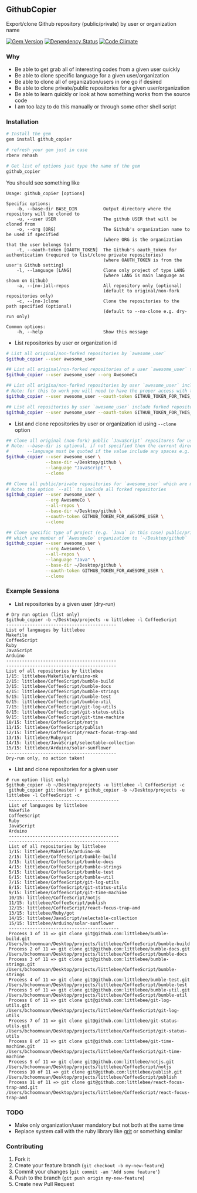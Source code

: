 ## GithubCopier

Export/clone Github repository (public/private) by user or organization name

[![Gem Version](https://badge.fury.io/rb/github_copier.svg)][gem]
[![Dependency Status](https://gemnasium.com/agilecreativity/github_copier.png)][gemnasium]
[![Code Climate](https://codeclimate.com/github/agilecreativity/github_copier.png)][codeclimate]

[gem]: http://badge.fury.io/rb/github_copier
[gemnasium]: https://gemnasium.com/agilecreativity/github_copier
[codeclimate]: https://codeclimate.com/github/agilecreativity/github_copier

### Why

- Be able to get grab all of interesting codes from a given user quickly
- Be able to clone specific language for a given user/organization
- Be able to clone all of organization/users in one go if desired
- Be able to clone private/public repositories for a given user/organization
- Be able to learn quickly or look at how something works from the source code
- I am too lazy to do this manually or through some other shell script

### Installation

```sh
# Install the gem
gem install github_copier

# refresh your gem just in case
rbenv rehash

# Get list of options just type the name of the gem
github_copier
```

You should see something like

```
Usage: github_copier [options]

Specific options:
    -b, --base-dir BASE_DIR          Output directory where the repository will be cloned to
    -u, --user USER                  The github USER that will be cloned from
    -o, --org [ORG]                  The Github's organization name to be used if specified
                                     (where ORG is the organization that the user belongs to)
    -t, --oauth-token [OAUTH_TOKEN]  The Github's oauth_token for authentication (required to list/clone private repositories)
                                     (where OAUTH_TOKEN is from the user's Github setting)
    -l, --language [LANG]            Clone only project of type LANG
                                     (where LANG is main language as shown on Github)
    -a, --[no-]all-repos             All repository only (optional)
                                     (default to original/non-fork repositories only)
    -c, --[no-]clone                 Clone the repositories to the path specified (optional)
                                     (default to --no-clone e.g. dry-run only)

Common options:
    -h, --help                       Show this message
```

- List repositories by user or organization id

```sh
# List all original/non-forked repositories by `awesome_user`
$github_copier --user awesome_user

## List all original/non-forked repositories of a user `awesome_user` that belongs to `AwesomeCo`
$github_copier --user awesome_user --org AwesomeCo

## List all origina/non-forked repositories by user `awesome_user` including private repository
# Note: for this to work you will need to have the proper access with the right token
$github_copier --user awesome_user --oauth-token GITHUB_TOKEN_FOR_THIS_USER

## List all repositories by user `awesome_user` include forked repositories
$github_copier --user awesome_user --oauth-token GITHUB_TOKEN_FOR_THIS_USER
```

- List and clone repositories by user or organization id using `--clone` option

```sh
## Clone all original (non-fork) public `JavaScript` repositores for user `awesome_user` to `~/Desktop/github`
# Note: --base-dir is optional, if not specified then the current directory will be used
#       --language must be quoted if the value include any spaces e.g. "Emacs Lisp" for this to to work properly
$github_copier --user awesome_user \
               --base-dir ~/Desktop/github \
               --language "JavaScript" \
               --clone

## Clone all public/private repositories for `awesome_user` which are member of `AwesomeCo` organization to `~/Desktop/github`
# Note: the option `--all` to include all forked repositories
$github_copier --user awesome_user \
               --org AwesomeCo \
               --all-repos \
               --base-dir ~/Desktop/github \
               --oauth-token GITHUB_TOKEN_FOR_AWESOME_USER \
               --clone

## Clone specific type of project (e.g. `Java` in this case) public/private repositories for `awesome_user`
## which are member of `AwesomeCo` organization to `~/Desktop/github`
$github_copier --user awesome_user \
               --org AwesomeCo \
               --all-repos \
               --language "Java" \
               --base-dir ~/Desktop/github \
               --oauth-token GITHUB_TOKEN_FOR_AWESOME_USER \
               --clone
```

### Example Sessions

- List repositories by a given user (dry-run)

```
# Dry run option (list only)
$github_copier -b ~/Desktop/projects -u littlebee -l CoffeeScript
------------------------------------------
List of languages by littlebee
Makefile
CoffeeScript
Ruby
JavaScript
Arduino
------------------------------------------
------------------------------------------
List of all repositories by littlebee
1/15: littlebee/Makefile/arduino-mk
2/15: littlebee/CoffeeScript/bumble-build
3/15: littlebee/CoffeeScript/bumble-docs
4/15: littlebee/CoffeeScript/bumble-strings
5/15: littlebee/CoffeeScript/bumble-test
6/15: littlebee/CoffeeScript/bumble-util
7/15: littlebee/CoffeeScript/git-log-utils
8/15: littlebee/CoffeeScript/git-status-utils
9/15: littlebee/CoffeeScript/git-time-machine
10/15: littlebee/CoffeeScript/notjs
11/15: littlebee/CoffeeScript/publish
12/15: littlebee/CoffeeScript/react-focus-trap-amd
13/15: littlebee/Ruby/got
14/15: littlebee/JavaScript/selectable-collection
15/15: littlebee/Arduino/solar-sunflower
------------------------------------------
Dry-run only, no action taken!
```

- List and clone repositories for a given user

```
# run option (list only)
$github_copier -b ~/Desktop/projects -u littlebee -l CoffeeScript -c
 github_copier git:(master) ✗ github_copier -b ~/Desktop/projects -u littlebee -l CoffeeScript -c
 ------------------------------------------
 List of languages by littlebee
 Makefile
 CoffeeScript
 Ruby
 JavaScript
 Arduino
 ------------------------------------------
 ------------------------------------------
 List of all repositories by littlebee
 1/15: littlebee/Makefile/arduino-mk
 2/15: littlebee/CoffeeScript/bumble-build
 3/15: littlebee/CoffeeScript/bumble-docs
 4/15: littlebee/CoffeeScript/bumble-strings
 5/15: littlebee/CoffeeScript/bumble-test
 6/15: littlebee/CoffeeScript/bumble-util
 7/15: littlebee/CoffeeScript/git-log-utils
 8/15: littlebee/CoffeeScript/git-status-utils
 9/15: littlebee/CoffeeScript/git-time-machine
 10/15: littlebee/CoffeeScript/notjs
 11/15: littlebee/CoffeeScript/publish
 12/15: littlebee/CoffeeScript/react-focus-trap-amd
 13/15: littlebee/Ruby/got
 14/15: littlebee/JavaScript/selectable-collection
 15/15: littlebee/Arduino/solar-sunflower
 ------------------------------------------
 Process 1 of 11 => git clone git@github.com:littlebee/bumble-build.git /Users/bchoomnuan/Desktop/projects/littlebee/CoffeeScript/bumble-build
 Process 2 of 11 => git clone git@github.com:littlebee/bumble-docs.git /Users/bchoomnuan/Desktop/projects/littlebee/CoffeeScript/bumble-docs
 Process 3 of 11 => git clone git@github.com:littlebee/bumble-strings.git /Users/bchoomnuan/Desktop/projects/littlebee/CoffeeScript/bumble-strings
 Process 4 of 11 => git clone git@github.com:littlebee/bumble-test.git /Users/bchoomnuan/Desktop/projects/littlebee/CoffeeScript/bumble-test
 Process 5 of 11 => git clone git@github.com:littlebee/bumble-util.git /Users/bchoomnuan/Desktop/projects/littlebee/CoffeeScript/bumble-util
 Process 6 of 11 => git clone git@github.com:littlebee/git-log-utils.git /Users/bchoomnuan/Desktop/projects/littlebee/CoffeeScript/git-log-utils
 Process 7 of 11 => git clone git@github.com:littlebee/git-status-utils.git /Users/bchoomnuan/Desktop/projects/littlebee/CoffeeScript/git-status-utils
 Process 8 of 11 => git clone git@github.com:littlebee/git-time-machine.git /Users/bchoomnuan/Desktop/projects/littlebee/CoffeeScript/git-time-machine
 Process 9 of 11 => git clone git@github.com:littlebee/notjs.git /Users/bchoomnuan/Desktop/projects/littlebee/CoffeeScript/notjs
 Process 10 of 11 => git clone git@github.com:littlebee/publish.git /Users/bchoomnuan/Desktop/projects/littlebee/CoffeeScript/publish
 Process 11 of 11 => git clone git@github.com:littlebee/react-focus-trap-amd.git /Users/bchoomnuan/Desktop/projects/littlebee/CoffeeScript/react-focus-trap-amd
```

### TODO

- Make only organization/user mandatory but not both at the same time
- Replace system call with the ruby library like [grit](https://github.com/mojombo/grit) or something similar

### Contributing

1. Fork it
2. Create your feature branch (`git checkout -b my-new-feature`)
3. Commit your changes (`git commit -am 'Add some feature'`)
4. Push to the branch (`git push origin my-new-feature`)
5. Create new Pull Request

[Thor]: https://github.com/erikhuda/thor
[Minitest]: https://github.com/seattlerb/minitest
[RSpec]: https://github.com/rspec
[Guard]: https://github.com/guard/guard
[Yard]: https://github.com/lsegal/yard
[Pry]: https://github.com/pry/pry
[Rubocop]: https://github.com/bbatsov/rubocop

